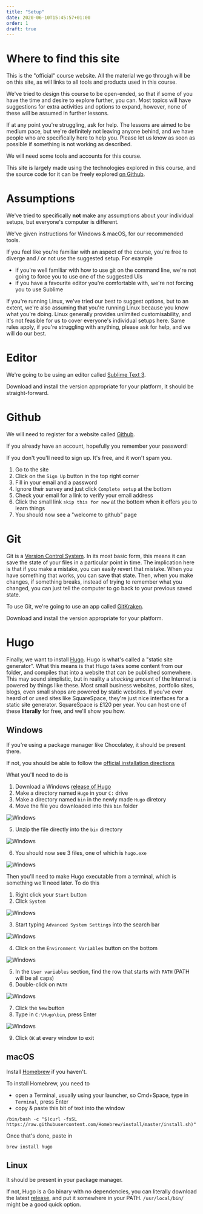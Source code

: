 ```yaml
---
title: "Setup"
date: 2020-06-10T15:45:57+01:00
order: 1
draft: true
---
```


# Where to find this site
This is the "official" course website. All the material we go through will be on this site, as will links to all tools and products used in this course.

We've tried to design this course to be open-ended, so that if some of you have the time and desire to explore further, you can. Most topics will have suggestions for extra activities and options to expand, however, none of these will be assumed in further lessons.

If at any point you're struggling, ask for help. The lessons are aimed to be medium pace, but we're definitely not leaving anyone behind, and we have people who are specifically here to help you. Please let us know as soon as possible if something is not working as described.

We will need some tools and accounts for this course.

This site is largely made using the technologies explored in this course, and the source code for it can be freely explored [on Github](https://github.com/uswitch/codef-syllabus/).

# Assumptions
We've tried to specifically **not** make any assumptions about your individual setups, but everyone's computer is different.

We've given instructions for Windows & macOS, for our recommended tools.

If you feel like you're familiar with an aspect of the course, you're free to diverge and / or not use the suggested setup. For example

- if you're well familiar with how to use git on the command line, we're not going to force you to use one of the suggested UIs
- if you have a favourite editor you're comfortable with, we're not forcing you to use Sublime

If you're running Linux, we've tried our best to suggest options, but to an extent, we're also assuming that you're running Linux because you know what you're doing. Linux generally provides unlimited customisability, and it's not feasible for us to cover everyone's individual setups here. Same rules apply, if you're struggling with anything, please ask for help, and we will do our best.

# Editor
We're going to be using an editor called [Sublime Text 3](https://www.sublimetext.com/3).

Download and install the version appropriate for your platform, it should be straight-forward.

# Github
We will need to register for a website called [Github](https://github.com/).

If you already have an account, hopefully you remember your password!

If you don't you'll need to sign up. It's free, and it won't spam you.

1. Go to the site
2. Click on the `Sign Up` button in the top right corner
3. Fill in your email and a password
4. Ignore their survey and just click `Complete setup` at the bottom
5. Check your email for a link to verify your email address
6. Click the small link `skip this for now` at the bottom when it offers you to learn things
7. You should now see a "welcome to github" page

# Git
Git is a [Version Control System](https://en.wikipedia.org/wiki/Version_control). In its most basic form, this means it can save the state of your files in a particular point in time.
The implication here is that if you make a mistake, you can easily revert that mistake. When you have something that works, you can save that state. Then, when you make changes, if something breaks, instead of trying to remember what you changed, you can just tell the computer to go back to your previous saved state.

To use Git, we're going to use an app called [GitKraken](https://www.gitkraken.com/).

Download and install the version appropriate for your platform.

# Hugo
Finally, we want to install [Hugo](https://gohugo.io/getting-started/installing). Hugo is what's called a "static site generator". What this means is that Hugo takes some content from our folder, and compiles that into a website that can be published somewhere. This may sound simplistic, but in reality a _shocking_ amount of the Internet is powered by things like these. Most small business websites, portfolio sites, blogs, even small shops are powered by static websites. If you've ever heard of or used sites like SquareSpace, they're just nice interfaces for a static site generator. SquareSpace is £120 per year. You can host one of these **literally** for free, and we'll show you how.

## Windows
If you're using a package manager like Chocolatey, it should be present there.

If not, you should be able to follow the [official installation directions](https://gohugo.io/getting-started/installing#less-technical-users)

What you'll need to do is

1. Download a Windows [release of Hugo](https://github.com/gohugoio/hugo/releases/download/v0.72.0/hugo_0.72.0_Windows-64bit.zip)
2. Make a directory named `Hugo` in your `C:` drive
3. Make a directory named `bin` in the newly made `Hugo` diretory
4. Move the file you downloaded into this `bin` folder

![Windows](hugo-0.png)

5. Unzip the file directly into the `bin` directory

![Windows](hugo-1.png)

6. You should now see 3 files, one of which is `hugo.exe`

![Windows](hugo-2.png)

Then you'll need to make Hugo executable from a terminal, which is something we'll need later. To do this

1. Right click your `Start` button
2. Click `System`

![Windows](hugo-3.png)

3. Start typing `Advanced System Settings` into the search bar

![Windows](hugo-4.png)

4. Click on the `Environment Variables` button on the bottom

![Windows](hugo-5.png)

5. In the `User variables` section, find the row that starts with `PATH` (PATH will be all caps)
6. Double-click on `PATH`

![Windows](hugo-6.png)

7. Click the `New` button
8. Type in `C:\Hugo\bin`, press Enter

![Windows](hugo-7.png)

9. Click `OK` at every window to exit

## macOS
Install [Homebrew](https://brew.sh/) if you haven't.

To install Homebrew, you need to

- open a Terminal, usually using your launcher, so Cmd+Space, type in `Terminal`, press Enter
- copy & paste this bit of text into the window

```
/bin/bash -c "$(curl -fsSL https://raw.githubusercontent.com/Homebrew/install/master/install.sh)"
```

Once that's done, paste in

```
brew install hugo
```

## Linux
It should be present in your package manager.

If not, Hugo is a Go binary with no dependencies, you can literally download the latest [release](https://github.com/gohugoio/hugo/releases), and put it somewhere in your PATH. `/usr/local/bin/` might be a good quick option.


